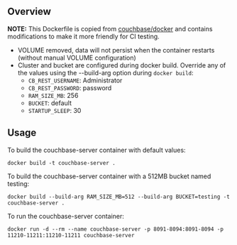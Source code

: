## Overview
**NOTE:** This Dockerfile is copied from [couchbase/docker](https://github.com/couchbase/docker/blob/master/community/couchbase-server/2.2.0) and contains modifications to make it more friendly for CI testing.
- VOLUME removed, data will not persist when the container restarts (without manual VOLUME configuration)
- Cluster and bucket are configured during docker build.  Override any of the values using the --build-arg option during `docker build`:
	- `CB_REST_USERNAME`: Administrator
	- `CB_REST_PASSWORD`: password
	- `RAM_SIZE_MB`: 256
	- `BUCKET`: default
	- `STARTUP_SLEEP`: 30

## Usage
To build the couchbase-server container with default values:

`docker build -t couchbase-server .`

To build the couchbase-server container with a 512MB bucket named testing:

`docker build --build-arg RAM_SIZE_MB=512 --build-arg BUCKET=testing -t couchbase-server .`

To run the couchbase-server container:

`docker run -d --rm --name couchbase-server -p 8091-8094:8091-8094 -p 11210-11211:11210-11211 couchbase-server`
